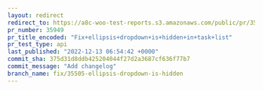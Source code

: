 ```yaml
---
layout: redirect
redirect_to: https://a8c-woo-test-reports.s3.amazonaws.com/public/pr/35949/api/index.html
pr_number: 35949
pr_title_encoded: "Fix+ellipsis+dropdown+is+hidden+in+task+list"
pr_test_type: api
last_published: "2022-12-13 06:54:42 +0000"
commit_sha: 375d31d8ddb425204044f27d2a3687cf636f77b7
commit_message: "Add changelog"
branch_name: fix/35505-ellipsis-dropdown-is-hidden
---
```

